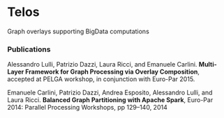 # Telos
Graph overlays supporting BigData computations

### Publications

Alessandro Lulli, Patrizio Dazzi, Laura Ricci, and Emanuele Carlini. 
**Multi-Layer Framework for Graph Processing via Overlay Composition**, 
accepted at PELGA workshop, in conjunction with Euro-Par 2015.


Emanuele Carlini, Patrizio Dazzi, Andrea Esposito, Alessandro Lulli, and Laura Ricci. 
**Balanced Graph Partitioning with Apache Spark**, 
Euro-Par 2014: Parallel Processing Workshops, pp 129–140, 2014
